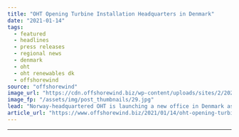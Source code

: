 ```yaml
---
title: "OHT Opening Turbine Installation Headquarters in Denmark"
date: "2021-01-14"
tags: 
  - featured
  - headlines
  - press releases
  - regional news
  - denmark
  - oht
  - oht renewables dk
  - offshorewind
source: "offshorewind"
image_url: "https://cdn.offshorewind.biz/wp-content/uploads/sites/2/2021/01/14102005/OHT-Opening-Turbine-Installation-Base-in-Denmark.jpg"
image_fp: "/assets/img/post_thumbnails/29.jpg"
lead: "Norway-headquartered OHT is launching a new office in Denmark as the base for its"
article_url: "https://www.offshorewind.biz/2021/01/14/oht-opening-turbine-installation-headquarters-in-denmark/"
---
```


---
